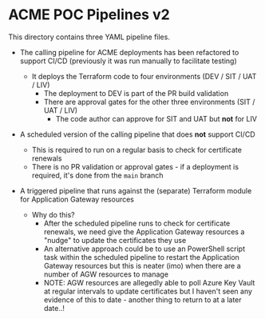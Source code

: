 # ACME POC Pipelines v2

This directory contains three YAML pipeline files.

- The calling pipeline for ACME deployments has been refactored to support CI/CD (previously it was run manually to facilitate testing)
  - It deploys the Terraform code to four environments (DEV / SIT / UAT / LIV)
    - The deployment to DEV is part of the PR build validation
    - There are approval gates for the other three environments (SIT / UAT / LIV)
      - The code author can approve for SIT and UAT but **not** for LIV

- A scheduled version of the calling pipeline that does **not** support CI/CD
  - This is required to run on a regular basis to check for certificate renewals
  - There is no PR validation or approval gates - if a deployment is required, it's done from the `main` branch

- A triggered pipeline that runs against the (separate) Terraform module for Application Gateway resources
  - Why do this?
    - After the scheduled pipeline runs to check for certificate renewals, we need give the Application Gateway resources a "nudge" to update the certificates they use
    - An alternative approach could be to use an PowerShell script task within the scheduled pipeline to restart the Application Gateway resources but this is neater (imo) when there are a number of AGW resources to manage
    - NOTE: AGW resources are allegedly able to poll Azure Key Vault at regular intervals to update certificates but I haven't seen any evidence of this to date - another thing to return to at a later date..!
